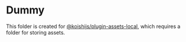 # Dummy

This folder is created for [@koishijs/plugin-assets-local](https://npmjs.com/package/@koishijs/plugin-assets-local), which requires a folder for storing assets.
